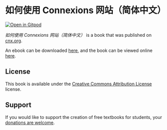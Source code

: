 # 如何使用 Connexions 网站（简体中文）

[![Open in Gitpod](https://gitpod.io/button/open-in-gitpod.svg)](https://gitpod.io/from-referrer/)

_如何使用 Connexions 网站（简体中文）_ is a book that was published on [cnx.org](https://cnx.org/).

An ebook can be downloaded [here](https://github.com/cnx-user-books/cnxbook-ru-he-shi-yong-connexions-wang-zhan-jian-ti-zhong-wen/releases/latest), and the book can be viewed online [here](https://github.com/cnx-user-books/cnxbook-ru-he-shi-yong-connexions-wang-zhan-jian-ti-zhong-wen/releases/latest).

## License
This book is available under the [Creative Commons Attribution License](./LICENSE) license.

## Support
If you would like to support the creation of free textbooks for students, your [donations are welcome](https://riceconnect.rice.edu/donation/support-openstax-banner).
